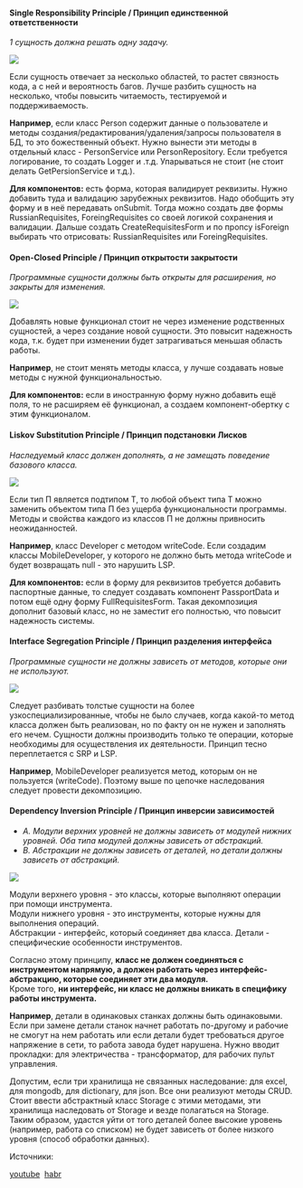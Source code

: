 #### Single Responsibility Principle / Принцип единственной ответственности

_1 сущность должна решать одну задачу._

![](https://telegra.ph/file/08c22ab252e2ea78ffc85.png)

Если сущность отвечает за несколько областей, то растет связность кода, а с ней и вероятность багов. Лучше разбить сущность на несколько, чтобы повысить читаемость, тестируемой и поддерживаемость.

**Например**, если класс Person содержит данные о пользователе и методы создания/редактирования/удаления/запросы пользователя в БД, то это божественный объект. Нужно вынести эти методы в отдельный класс - PersonService или PersonRepository. Если требуется логирование, то создать Logger и .т.д. Упарываться не стоит (не стоит делать GetPersionService и т.д.).

**Для компонентов:** есть форма, которая валидирует реквизиты. Нужно добавить туда и валидацию зарубежных реквизитов. Надо обобщить эту форму и в неё передавать onSubmit. Тогда можно создать две формы RussianRequisites, ForeingRequisites со своей логикой сохранения и валидации. Дальше создать CreateRequisitesForm и по пропсу isForeign выбирать что отрисовать: RussianRequisites или ForeingRequisites.
  

#### Open-Closed Principle / Принцип открытости закрытости

_Программные сущности должны быть открыты для расширения, но закрыты для изменения._ 

![](https://telegra.ph/file/6092d4f48bd39ad35b3c6.png)

Добавлять новые функционал стоит не через изменение родственных сущностей, а через создание новой сущности. Это повысит надежность кода, т.к. будет при изменении будет затрагиваться меньшая область работы.

**Например**, не стоит менять методы класса, у лучше создавать новые методы с нужной функциональностью.

**Для компонентов:** если в иностранную форму нужно добавить ещё поля, то не расширяем её функционал, а создаем компонент-обертку с этим функционалом.


#### Liskov Substitution Principle / Принцип подстановки Лисков

_Наследуемый класс должен дополнять, а не замещать поведение базового класса._

![](https://telegra.ph/file/907281c83ccc907e7fb8b.png)

Если тип П является подтипом Т, то любой объект типа Т можно заменить объектом типа П без ущерба функциональности программы. Методы и свойства каждого из классов П не должны привносить неожиданностей.

**Например**, класс Developer с методом writeCode. Если создадим классы MobileDeveloper, у которого не должно быть метода writeCode и будет возвращать null - это нарушить LSP.

**Для компонентов:** если в форму для реквизитов требуется добавить паспортные данные, то следует создавать компонент PassportData и потом ещё одну форму FullRequisitesForm. Такая декомпозиция дополнит базовый класс, но не заместит его полностью, что повысит надежность системы.
  

#### Interface Segregation Principle / Принцип разделения интерфейса

_Программные сущности не должны зависеть от методов, которые они не используют._

![](https://telegra.ph/file/41019cd76c6838665ed90.png)

Следует разбивать толстые сущности на более узкоспециализированные, чтобы не было случаев, когда какой-то метод класса должен быть реализован, но по факту он не нужен и заполнять его нечем. Сущности должны производить только те операции, которые необходимы для осуществления их деятельности.
Принцип тесно переплетается с SRP и LSP.

**Например**, MobileDeveloper реализуется метод, которым он не пользуется (writeCode). Поэтому выше по цепочке наследования следует провести декомпозицию.


#### Dependency Inversion Principle / Принцип инверсии зависимостей

- _A. Модули верхних уровней не должны зависеть от модулей нижних уровней. Оба типа модулей должны зависеть от абстракций._
- _B. Абстракции не должны зависеть от деталей, но детали должны зависеть от абстракций._

![](https://telegra.ph/file/54d511e3f64394050ab9c.png)

Модули верхнего уровня - это классы, которые выполняют операции при помощи инструмента.  
Модули нижнего уровня - это инструменты, которые нужны для выполнения операций.  
Абстракции - интерфейс, который соединяет два класса. Детали - специфические особенности инструментов.

Согласно этому принципу, **класс не должен соединяться с инструментом напрямую, а должен работать через интерфейс-абстракцию, которые соединяет эти два модуля.**  
Кроме того, **ни интерфейс, ни класс не должны вникать в специфику работы инструмента.**
  
**Например**, детали в одинаковых станках должны быть одинаковыми. Если при замене детали станок начнет работать по-другому и рабочие не смогут на нем работать или если детали будет требоваться другое напряжение в сети, то работа завода будет нарушена. Нужно вводит прокладки: для электричества - трансформатор, для рабочих пульт управления.

Допустим, если три хранилища не связанных наследование: для excel, для mongodb, для dictionary, для json. Все они реализуют методы CRUD. Стоит ввести абстрактный класс Storage с этими методами, эти хранилища наследовать от Storage и везде полагаться на Storage. Таким образом, удастся уйти от того деталей более высокие уровень (например, работа со списком) не будет зависеть от более низкого уровня (способ обработки данных).

  

Источники:

[youtube](https://www.youtube.com/watch?v=TxZwqVTaCmA&ab_channel=UlbiTV) 
[habr](https://habr.com/ru/company/productivity_inside/blog/505430/)
